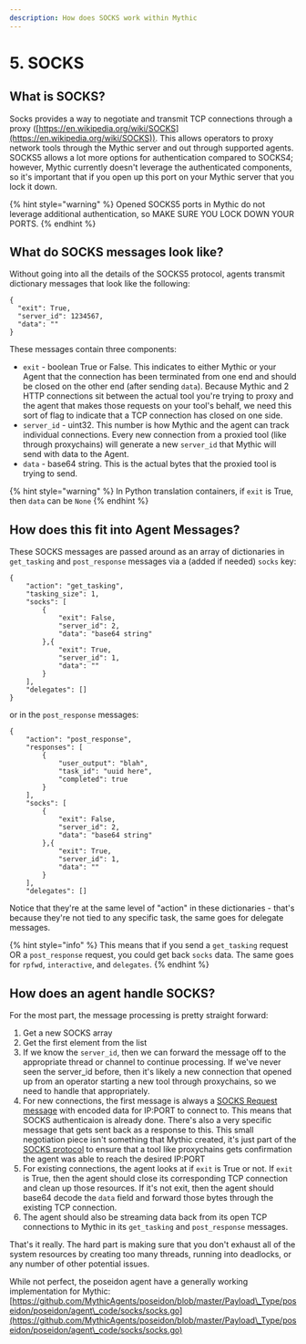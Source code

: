 ```yaml
---
description: How does SOCKS work within Mythic
---
```


# 5. SOCKS

## What is SOCKS?

Socks provides a way to negotiate and transmit TCP connections through a proxy ([https://en.wikipedia.org/wiki/SOCKS](https://en.wikipedia.org/wiki/SOCKS)). This allows operators to proxy network tools through the Mythic server and out through supported agents. SOCKS5 allows a lot more options for authentication compared to SOCKS4; however, Mythic currently doesn't leverage the authenticated components, so it's important that if you open up this port on your Mythic server that you lock it down.

{% hint style="warning" %}
Opened SOCKS5 ports in Mythic do not leverage additional authentication, so MAKE SURE YOU LOCK DOWN YOUR PORTS.
{% endhint %}

## What do SOCKS messages look like?

Without going into all the details of the SOCKS5 protocol, agents transmit dictionary messages that look like the following:

```
{
  "exit": True,
  "server_id": 1234567,
  "data": ""
}
```

These messages contain three components:

* `exit` - boolean True or False. This indicates to either Mythic or your Agent that the connection has been terminated from one end and should be closed on the other end (after sending `data`). Because Mythic and 2 HTTP connections sit between the actual tool you're trying to proxy and the agent that makes those requests on your tool's behalf, we need this sort of flag to indicate that a TCP connection has closed on one side.
* `server_id` - uint32. This number is how Mythic and the agent can track individual connections. Every new connection from a proxied tool (like through proxychains) will generate a new `server_id` that Mythic will send with data to the Agent.
* `data` - base64 string. This is the actual bytes that the proxied tool is trying to send.

{% hint style="warning" %}
In Python translation containers, if `exit` is True, then `data` can be `None`
{% endhint %}

## How does this fit into Agent Messages?

These SOCKS messages are passed around as an array of dictionaries in `get_tasking` and `post_response` messages via a (added if needed) `socks` key:

```
{
    "action": "get_tasking",
    "tasking_size": 1,
    "socks": [
        {
            "exit": False,
            "server_id": 2,
            "data": "base64 string"
        },{
            "exit": True,
            "server_id": 1,
            "data": ""
        }
    ],
    "delegates": []
}
```

or in the `post_response` messages:

```
{
    "action": "post_response",
    "responses": [
        {
            "user_output": "blah",
            "task_id": "uuid here",
            "completed": true
        }
    ],
    "socks": [
        {
            "exit": False,
            "server_id": 2,
            "data": "base64 string"
        },{
            "exit": True,
            "server_id": 1,
            "data": ""
        }
    ],
    "delegates": []
```

Notice that they're at the same level of "action" in these dictionaries - that's because they're not tied to any specific task, the same goes for delegate messages.

{% hint style="info" %}
This means that if you send a `get_tasking` request OR a `post_response` request, you could get back `socks` data. The same goes for `rpfwd`, `interactive`, and `delegates`.&#x20;
{% endhint %}

## How does an agent handle SOCKS?

For the most part, the message processing is pretty straight forward:

1. Get a new SOCKS array
2. Get the first element from the list
3. If we know the `server_id`, then we can forward the message off to the appropriate thread or channel to continue processing. If we've never seen the server\_id before, then it's likely a new connection that opened up from an operator starting a new tool through proxychains, so we need to handle that appropriately.
4. For new connections, the first message is always a [SOCKS Request message](https://datatracker.ietf.org/doc/html/rfc1928#section-4) with encoded data for IP:PORT to connect to. This means that SOCKS authenticaion is already done. There's also a very specific message that gets sent back as a response to this. This small negotiation piece isn't something that Mythic created, it's just part of the [SOCKS protocol](https://datatracker.ietf.org/doc/html/rfc1928) to ensure that a tool like proxychains gets confirmation the agent was able to reach the desired IP:PORT
5. For existing connections, the agent looks at if `exit` is True or not. If `exit` is True, then the agent should close its corresponding TCP connection and clean up those resources. If it's not exit, then the agent should base64 decode the `data` field and forward those bytes through the existing TCP connection.
6. The agent should also be streaming data back from its open TCP connections to Mythic in its `get_tasking` and `post_response` messages.

That's it really. The hard part is making sure that you don't exhaust all of the system resources by creating too many threads, running into deadlocks, or any number of other potential issues.

While not perfect, the poseidon agent have a generally working implementation for Mythic: [https://github.com/MythicAgents/poseidon/blob/master/Payload\_Type/poseidon/poseidon/agent\_code/socks/socks.go](https://github.com/MythicAgents/poseidon/blob/master/Payload\_Type/poseidon/poseidon/agent\_code/socks/socks.go)
